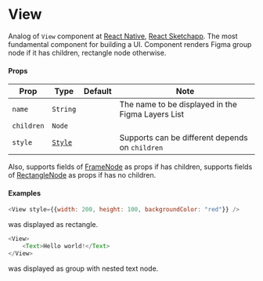 # View

Analog of `View` component at [React Native](https://facebook.github.io/react-native/docs/view), [React Sketchapp](http://airbnb.io/react-sketchapp/docs/API.html#view).
The most fundamental component for building a UI. 
Component renders Figma group node if it has children, rectangle node otherwise.

#### Props

| Prop       | Type     | Default | Note                                              |
| ---------- | -------- | ------- | ------------------------------------------------- |
| `name`     | `String` |         | The name to be displayed in the Figma Layers List |
| `children` | `Node`   |         |                                                   |
| `style`    | [`Style`](/docs/styling.md)   |         | Supports can be different depends on `children`     |

Also, supports fields of [FrameNode](https://www.figma.com/plugin-docs/api/FrameNode/) as props if has children, 
supports fields of [RectangleNode](https://www.figma.com/plugin-docs/api/RectangleNode/) as props if has no children.

#### Examples

```javascript
<View style={{width: 200, height: 100, backgroundColor: "red"}} />
```

was displayed as rectangle. 

```javascript
<View>
    <Text>Hello world!</Text>
</View>
```

was displayed as group with nested text node. 
